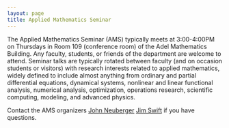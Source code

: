 ```yaml
---
layout: page
title: Applied Mathematics Seminar
---
```


The Applied Mathematics Seminar (AMS) typically meets at 3:00-4:00PM on Thursdays in Room 109 (conference room) of the Adel Mathematics Building.  Any faculty, students, or friends of the department are welcome to attend. Seminar talks are typically rotated between faculty (and on occasion students or visitors) with research interests related to applied mathematics, widely defined to include almost anything from ordinary and partial differential equations, dynamical systems, nonlinear and linear functional analysis, numerical analysis, optimization, operations research, scientific computing, modeling, and advanced physics.

Contact the AMS organizers [John Neuberger](mailto:John.Neuberger@nau.edu) [Jim Swift](mailto:Jim.Swfit@nau.edu) if you have questions.
